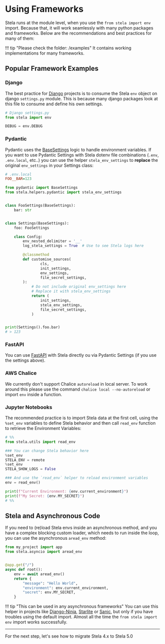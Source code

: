 # Using Frameworks

Stela runs at the module level, when you use the `from stela import env` import. Because that, it will work
seamlessly with many python packages and frameworks. Below are the recommendations and best practices for many of them:

!!! tip "Please check the folder: /examples"
    It contains working implementations for many frameworks.

## Popular Framework Examples

### Django

The best practice for [Django](https://github.com/django/django) projects is to consume the Stela `env` object on
django `settings.py` module. This is because many django packages look at this file to consume and define his own
settings.

```python
# Django settings.py
from stela import env

DEBUG = env.DEBUG
```

### Pydantic

Pydantic uses the [BaseSettings](https://docs.pydantic.dev/usage/settings/) logic to handle environment
variables. If you want to use Pydantic Settings with Stela dotenv file combinations (`.env`, `.env.local`, etc..) you
can use the helper `stela_env_settings` to **replace** the original `env_settings` in your Settings class:

```ini
# .env.local
FOO__BAR=123
```

```python
from pydantic import BaseSettings
from stela.helpers.pydantic import stela_env_settings


class FooSettings(BaseSettings):
    bar: str


class Settings(BaseSettings):
    foo: FooSettings

    class Config:
        env_nested_delimiter = '__'
        log_stela_settings = True  # Use to see Stela logs here

        @classmethod
        def customise_sources(
                cls,
                init_settings,
                env_settings,
                file_secret_settings,
        ):
            # Do not include original env_settings here
            # Replace it with stela_env_settings
            return (
                init_settings,
                stela_env_settings,
                file_secret_settings,
            )


print(Settings().foo.bar)
# > 123
```

### FastAPI

You can use [FastAPI](https://github.com/tiangolo/fastapi) with Stela directly ou via Pydantic
Settings (if you use the settings above).

### AWS Chalice

We currently don't support Chalice `autoreload` in local server. To work around this please
use the command `chalice local --no-autoreload` or import `env` inside a function.

### Jupyter Notebooks

The recommended practice is to import Stela data at the first cell, using the `%set_env` variables to define Stela behavior and
then call `read_env` function to retrieve the Environment Variables:

```python
# %%
from stela.utils import read_env

### You can change Stela behavior here
%set_env
STELA_ENV = remote
%set_env
STELA_SHOW_LOGS = False

### And use the `read_env` helper to reload environment variables
env = read_env()

print(f"Current Environment: {env.current_environment}")
print(f"My Secret: {env.MY_SECRET}")
# %%
```

## Stela and Asynchronous Code
If you need to (re)load Stela envs inside an asynchronous method, and you have a complex blocking custom loader, which
needs to run inside the loop, you can use the asynchronous `aread_env` method:

```python
from my_project import app
from stela.asyncio import aread_env


@app.get("/")
async def root():
    env = await aread_env()
    return {
        "message": "Hello World",
        "environment": env.current_environment,
        "secret": env.MY_SECRET,
    }
```

!!! tip "This can be used in any asynchronous frameworks"
    You can use this helper in projects
    like [Django-Ninja](https://github.com/vitalik/django-ninja), [Starlite](https://github.com/starlite-api/starlite)
    or [Sanic](https://github.com/sanic-org/sanic), but only if you have troubles using the default
    import. Almost all the time the `from stela import env` import works successfully.

---

For the next step, let's see how to migrate Stela 4.x to Stela 5.0
